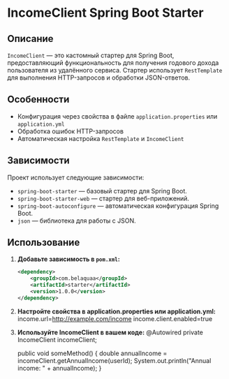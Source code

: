 # IncomeClient Spring Boot Starter

## Описание

`IncomeClient` — это кастомный стартер для Spring Boot, предоставляющий функциональность для получения годового дохода пользователя из удалённого сервиса. Стартер использует `RestTemplate` для выполнения HTTP-запросов и обработки JSON-ответов.

## Особенности

- Конфигурация через свойства в файле `application.properties` или `application.yml`
- Обработка ошибок HTTP-запросов
- Автоматическая настройка `RestTemplate` и `IncomeClient`

## Зависимости

Проект использует следующие зависимости:

- `spring-boot-starter` — базовый стартер для Spring Boot.
- `spring-boot-starter-web` — стартер для веб-приложений.
- `spring-boot-autoconfigure` — автоматическая конфигурация Spring Boot.
- `json` — библиотека для работы с JSON.

## Использование

1. **Добавьте зависимость в `pom.xml`:**

   ```xml
   <dependency>
       <groupId>com.belaquaa</groupId>
       <artifactId>starter</artifactId>
       <version>1.0.0</version>
   </dependency>

2. **Настройте свойства в application.properties или application.yml:**
   income.url=http://example.com/income
   income.client.enabled=true

4. **Используйте IncomeClient в вашем коде:**
   @Autowired
   private IncomeClient incomeClient;

   public void someMethod() {
     double annualIncome = incomeClient.getAnnualIncome(userId);
     System.out.println("Annual income: " + annualIncome);
   }

